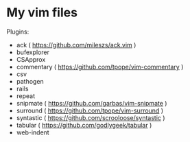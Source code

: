 My vim files
=============

Plugins:
* ack ( https://github.com/mileszs/ack.vim )
* bufexplorer
* CSApprox
* commentary ( https://github.com/tpope/vim-commentary )
* csv
* pathogen
* rails
* repeat
* snipmate ( https://github.com/garbas/vim-snipmate )
* surround ( https://github.com/tpope/vim-surround )
* syntastic ( https://github.com/scrooloose/syntastic )
* tabular ( https://github.com/godlygeek/tabular )
* web-indent
